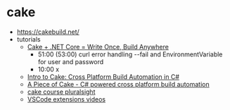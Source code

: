 # cake

* https://cakebuild.net/
* tutorials
  * [Cake + .NET Core = Write Once, Build Anywhere](https://www.youtube.com/watch?v=FKbykwvB_MU)
    * 51:00 (53:00) curl error handling --fail and EnvironmentVariable for user and password
    * 10:00 x
  * [Intro to Cake: Cross Platform Build Automation in C#](https://www.youtube.com/watch?time_continue=9&v=WbaR2-v6JXQ)
  * [A Piece of Cake - C# powered cross platform build automation](https://www.youtube.com/watch?v=zZIyEn4jF2U)
  + [cake course pluralsight](https://www.pluralsight.com/courses/cake-applications-deploying-building)
  * [VSCode extensions videos](https://www.youtube.com/channel/UCO72yJoksHHEDfFJyxTDnqQ)



